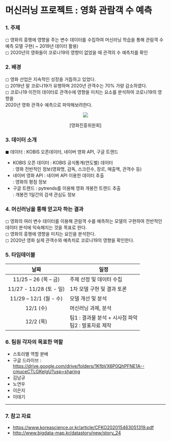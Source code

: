 # 머신러닝 프로젝트 : 영화 관람객 수 예측

### 1. 주제
◻ 영화의 흥행에 영향을 주는 변수 데이터를 수집하여 머신러닝 학습을 통해 관람객 수 예측 모델 구현( ~ 2019년 데이터 활용)</br>
◻ 2020년의 영화들이 코로나19의 영향이 없었을 때 관객의 수 예측치를 확인
 
### 2. 배경
◻ 영화 산업은 지속적인 성장을 거듭하고 있었다. </br>
◻ 2019년 말 코로나19가 유행하며 2020년 관객수는 70% 가량 감소하였다.</br>
◻ 코로나19 이전의 데이터로 관객수에 영향을 미치는 요소를 분석하여 코로나19의 영향을 </br>
2020년 영화 관객수 예측으로 파악해보려한다.

<p align="center"><img src="https://lh3.googleusercontent.com/0O2qnkN7_RpY9Hi2b5xrYtJX0WXMHKOPZGR4fQBTf_MewXwYLrAAqEr8816mNl_SO0k7C8WPK2hD08S7G36nWEmOEhanIaXgscJxpks4oIvzGThMRsEdPOIYIvij1vB4FPi8jTHB"></p>  
<p align="center">[영화진흥위원회]</p>


### 3. 데이터 소개
◼ 데이터 : KOBIS 오픈데이터, 네이버 영화 API, 구글 트렌드</br>
  - KOBIS 오픈 데이터 : KOBIS 공식통계(연도별) 데이터	</br>
     : 영화 전반적인 정보(영화명, 감독, 스크린수, 장르, 매출액, 관객수 등)
  - 네이버 영화 API : 네이버 API 이용한 데이터 추출</br>
     :  영화의 평점 정보
  - 구글 트렌드 : pytrends를 이용해 영화 개봉전 트렌드 추출</br>
     : 개봉전 1일간의 검색 관심도 정보

### 4. 머신러닝을 통해 얻고자 하는 결과
◻ 영화의 여러 변수 데이터를 이용해 관람객 수를 예측하는 모델의 구현하여 전반적인 데이터 분석에 익숙해지는 것을 목표로 한다.</br>
◻ 영화의 흥행에 영향을 미치는 요인을 분석한다.</br>
◻ 2020년 영화 실제 관객수와  예측치로 코로나19의 영향을 확인한다.</br>

### 5. 타임테이블
  |날짜| <center>일정</center> |
  |:--------------------:|------------------------------|
  |11/25 – 26 (목 – 금)|주제 선정 및 데이터 수집|
  |11/27 - 11/28 (토 - 일)|1차 모델 구현 및 결과 토론|
  |11/29 – 12/1 (월 - 수)|모델 개선 및 분석|
  |12/1 (수)|머신러닝 과제, 분석|
  |12/2 (목)|팀1 : 결과물 분석 + 시사점 파악</br>팀2 : 발표자료 제작|

 
### 6. 팀원 각자의 목표한 역할
  - 스토리별 역할 분배
  - 구글 드라이브 : https://drive.google.com/drive/folders/1KfbVX6P0QhPFNE1A--cmuceCTLGKelgU?usp=sharing
  - 김남규
  - 노연우
  - 이은지
  - 이태기

---
### 7. 참고 자료
  - https://www.koreascience.or.kr/article/CFKO202015463051319.pdf
  - http://www.bigdata-map.kr/datastory/new/story_24
